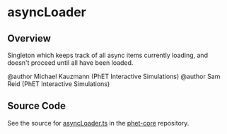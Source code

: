 # asyncLoader

## Overview

Singleton which keeps track of all async items currently loading, and doesn't proceed until all have been loaded.

@author Michael Kauzmann (PhET Interactive Simulations)
@author Sam Reid (PhET Interactive Simulations)



## Source Code

See the source for [asyncLoader.ts](https://github.com/phetsims/phet-core/blob/main/js/asyncLoader.ts) in the [phet-core](https://github.com/phetsims/phet-core) repository.
